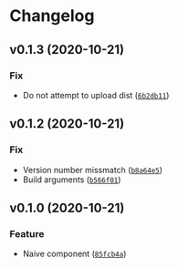 # Changelog

<!--next-version-placeholder-->

## v0.1.3 (2020-10-21)
### Fix
* Do not attempt to upload dist ([`6b2db11`](https://github.com/Hernrup/homeassistant-svc2evnt/commit/6b2db1158dc3e83e835dab1af99e1eaa40eebc42))

## v0.1.2 (2020-10-21)
### Fix
* Version number missmatch ([`b8a64e5`](https://github.com/Hernrup/homeassistant-svc2evnt/commit/b8a64e5c4c5e906e93f56e2e458122c90da1ba5d))
* Build arguments ([`b566f01`](https://github.com/Hernrup/homeassistant-svc2evnt/commit/b566f0156ca9a3f51c1ef6952ec0d55580e5d5e7))

## v0.1.0 (2020-10-21)
### Feature
* Naive component ([`85fcb4a`](https://github.com/Hernrup/homeassistant-svc2evnt/commit/85fcb4a8c4170af9c24a37083317d30f1022f496))

